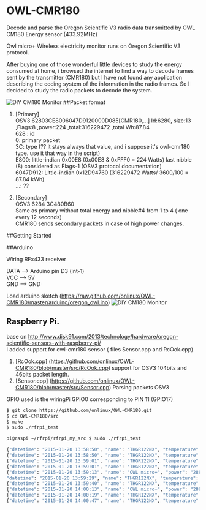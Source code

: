 # OWL-CMR180
Decode and parse the Oregon Scientific V3 radio data transmitted by  OWL CM180 Energy sensor (433.92MHz)

Owl micro+ Wireless electricity monitor runs on Oregon Scientific V3 protocol.

After buying one of those wonderful little devices to study the energy consumed at home, i browsed the internet to find a way to decode frames sent by the transmitter (CMR180) but I have not found any application describing the coding system of the information in the radio frames. So I decided to study the radio packets to decode the system.

![DIY CM180 Monitor ](https://raw.github.com/onlinux/OWL-CMR180/master/images/diy-owl-cm180.jpg)
##Packet format
1. [Primary] <br>
OSV3 62803CE8006047D9120000D085[CMR180,...] Id:6280, size:13 ,Flags:8 ,power:224 ,total:316229472 ,total Wh:87.84<BR>
628 : id<BR>
0: primary packet<BR>
3C: type (?? it stays always that value,  and i suppose it's owl-cmr180 type. use it that way in the script)<BR>
E800: little-indian 0x00E8 (0x00E8 & 0xFFF0 = 224 Watts) last nibble (8) considered as Flags-1 (OSV3 protocol documentation)<BR>
6047D912: Little-indian 0x12D94760 (316229472 Watts/ 3600/100 = 87.84 kWh)<BR>
...: ??<BR>

1. [Secondary]<BR>
OSV3 6284 3C480B60 <BR>
Same as primary without total energy and nibble#4 from 1 to 4 ( one every 12 seconds)<BR>
CMR180 sends secondary packets in case of high power changes.<BR>

##Getting Started

##Arduino

Wiring RFx433 receiver
 
 DATA  --> Arduino pin D3 (int-1) <BR>
 VCC   --> 5V <BR>
 GND   --> GND <BR>
 
 Load arduino sketch (https://raw.github.com/onlinux/OWL-CMR180/master/arduino/oregon_owl.ino)
 ![DIY CM180 Monitor ](https://raw.github.com/onlinux/OWL-CMR180/master/images/oregon_owl_serial_output.png)
 
## Raspberry Pi.
base on http://www.disk91.com/2013/technology/hardware/oregon-scientific-sensors-with-raspberry-pi/<BR>
I added support for owl-cmr180 sensor ( files Sensor.cpp and RcOok.cpp)

1. [RcOok.cpp] (https://github.com/onlinux/OWL-CMR180/blob/master/src/RcOok.cpp) support for OSV3 104bits and 46bits packet length.
2. [Sensor.cpp] (https://github.com/onlinux/OWL-CMR180/blob/master/src/Sensor.cpp) Parsing packets OSV3<BR>
 
GPIO used is the wiringPi GPIO0 corresponding to PIN 11 (GPIO17)

```bash
$ git clone https://github.com/onlinux/OWL-CMR180.git
$ cd OWL-CMR180/src
$ make
$ sudo ./rfrpi_test
```

```bash
pi@raspi ~/rfrpi/rfrpi_my_src $ sudo ./rfrpi_test

{"datetime": "2015-01-20 13:58:50", "name": "THGR122NX", "temperature": "18.90", "humidity": "51", "channel": "1" }
{"datetime": "2015-01-20 13:58:50", "name": "THGR122NX", "temperature": "18.90", "humidity": "51", "channel": "1" }
{"datetime": "2015-01-20 13:59:01", "name": "THGR122NX", "temperature": "22.30", "humidity": "40", "channel": "1" }
{"datetime": "2015-01-20 13:59:01", "name": "THGR122NX", "temperature": "22.30", "humidity": "40", "channel": "1" }
{"datetime": "2015-01-20 13:59:13", "name": "OWL micro+", "power": "288", "total": "88033"}
"datetime": "2015-01-20 13:59:29", "name": "THGR122NX", "temperature": "18.90", "humidity": "51", "channel": "1" }
{"datetime": "2015-01-20 13:59:40", "name": "THGR122NX", "temperature": "22.40", "humidity": "40", "channel": "1" }
{"datetime": "2015-01-20 14:00:13", "name": "OWL micro+", "power": "288", "total": "88038"}
{"datetime": "2015-01-20 14:00:19", "name": "THGR122NX", "temperature": "22.50", "humidity": "40", "channel": "1" }
{"datetime": "2015-01-20 14:00:47", "name": "THGR122NX", "temperature": "18.90", "humidity": "51", "channel": "1" }

```
